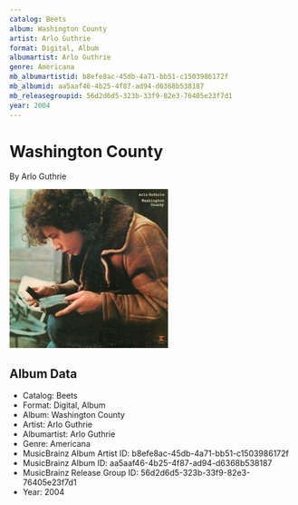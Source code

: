 ```yaml
---
catalog: Beets
album: Washington County
artist: Arlo Guthrie
format: Digital, Album
albumartist: Arlo Guthrie
genre: Americana
mb_albumartistid: b8efe8ac-45db-4a71-bb51-c1503986172f
mb_albumid: aa5aaf46-4b25-4f87-ad94-d6368b538187
mb_releasegroupid: 56d2d6d5-323b-33f9-82e3-76405e23f7d1
year: 2004
---
```


# Washington County

By Arlo Guthrie

![](../../assets/beetscovers/Arlo_Guthrie-Washington_County.jpg)

## Album Data

- Catalog: Beets
- Format: Digital, Album
- Album: Washington County
- Artist: Arlo Guthrie
- Albumartist: Arlo Guthrie
- Genre: Americana
- MusicBrainz Album Artist ID: b8efe8ac-45db-4a71-bb51-c1503986172f
- MusicBrainz Album ID: aa5aaf46-4b25-4f87-ad94-d6368b538187
- MusicBrainz Release Group ID: 56d2d6d5-323b-33f9-82e3-76405e23f7d1
- Year: 2004

